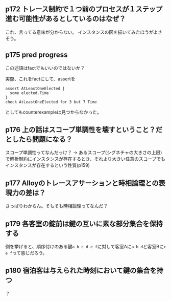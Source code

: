 ## p172 トレース制約で１つ前のプロセスが１ステップ進む可能性があるとしているのはなぜ？

これ、言ってる意味が分からない。
インスタンスの図を描いてみたほうがよさそう。

## p175 pred progress

この述語はfactでもいいのではないか？

実際、これをfactにして、assertを

```
assert AtLeastOneElected |
  some elected.Time
}
check AtLeastOneElected for 3 but 7 Time
```

としてもcounterexampleは見つからなかった。

## p176 上の話はスコープ単調性を壊すということ？だとしたら問題になる？

スコープ単調性ってなんだっけ？
-> あるスコープ(シグネチャの大きさの上限)で解析制約にインスタンスが存在するとき、それより大きい任意のスコープでもインスタンスが存在するという性質(p159)

## p177 Alloyのトレースアサーションと時相論理との表現力の差は？

さっぱりわからん。そもそも時相論理ってなんだ？

## p179 各客室の錠前は鍵の互いに素な部分集合を保持する

例を挙げると、順序付けのある鍵`a b c d e f`に対して客室Aに`a b d`と客室Bに`c e f`って感じだろう。

## p180 宿泊客は与えられた時刻において鍵の集合を持つ

？
